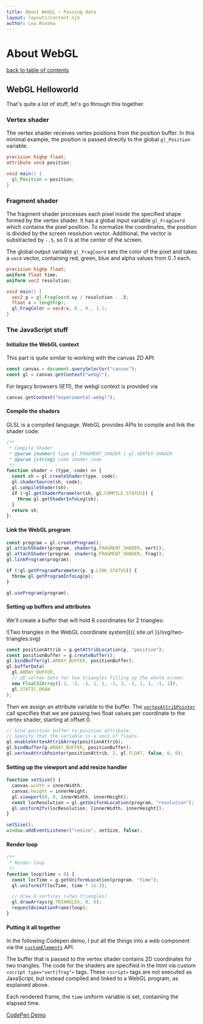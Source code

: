 ```yaml
---
title: About WebGL – Passing data
layout: layouts/content.njk
author: Lea Rosema
---
```


# About WebGL

[back to table of contents](../)

## WebGL Helloworld

That's quite a lot of stuff, let's go through this together.

### Vertex shader

The vertex shader receives vertex positions from the position buffer. In this minimal example, the position is passed directly to
the global `gl_Position` variable.

```glsl
precision highp float;
attribute vec4 position;

void main() {
  gl_Position = position;
}
```

### Fragment shader

The fragment shader processes each pixel inside the specified shape formed by the vertex shader. It has a global input variable `gl_FragCoord` which contains the pixel position. To normalize the coordinates, the position is divided by the screen resolution vector.
Additional, the vector is substracted by `-.5`, so 0 is at the center of the screen.

The global output variable `gl_FragCoord` sets the color of the pixel and takes a `vec4` vector, containing red,
green, blue and alpha values from 0..1 each.

```glsl
precision highp float;
uniform float time;
uniform vec2 resolution;

void main() {
  vec2 p = gl_FragCoord.xy / resolution - .5;
  float x = length(p);
  gl_FragColor = vec4(x, 0., 0., 1.);
}
```

### The JavaScript stuff

#### Initialize the WebGL context

This part is quite similar to working with the canvas 2D API:

```js
const canvas = document.querySelector("canvas");
const gl = canvas.getContext("webgl");
```

For legacy browsers (IE11), the webgl context is provided via

```js
canvas.getContext("experimental-webgl");
```

#### Compile the shaders

GLSL is a compiled language. WebGL provides APIs to compile and link the shader code:

```js
/**
 * Compile Shader
 * @param {number} type gl.FRAGMENT_SHADER | gl.VERTEX_SHADER
 * @param {string} code shader code
 */
function shader = (type, code) => {
  const sh = gl.createShader(type, code);
  gl.shaderSource(sh, code);
  gl.compileShader(sh);
  if (!gl.getShaderParameter(sh, gl.COMPILE_STATUS)) {
    throw gl.getShaderInfoLog(sh);
  }
  return sh;
};
```

#### Link the WebGL program

```js
const program = gl.createProgram();
gl.attachShader(program, shader(g.FRAGMENT_SHADER, vert));
gl.attachShader(program, shader(g.FRAGMENT_SHADER, frag));
gl.linkProgram(program);

if (!gl.getProgramParameter(p, g.LINK_STATUS)) {
  throw gl.getProgramInfoLog(p);
}

gl.useProgram(program);
```

#### Setting up buffers and attributes

We'll create a buffer that will hold 6 coordinates for 2 triangles:

![Two triangles in the WebGL coordinate system]({{ site.url }}/svg/two-triangles.svg)

```js
const positionAttrib = g.getAttribLocation(p, "position");
const positionBuffer = g.createBuffer();
gl.bindBuffer(gl.ARRAY_BUFFER, positionBuffer);
gl.bufferData(
  gl.ARRAY_BUFFER,
  // 2D vertex data for two triangles filling up the whole screen
  new Float32Array([-1, -1, -1, 1, 1, -1, 1, -1, 1, 1, -1, 1]),
  gl.STATIC_DRAW
);
```

Then we assign an attribute variable to the buffer.
The [`vertexAttribPointer`](https://developer.mozilla.org/en-US/docs/Web/API/WebGLRenderingContext/vertexAttribPointer) call specifies that we are passing two float
values per coordinate to the vertex shader, starting at offset 0.

```js
// bind position buffer to position attribute.
// Specify that the variable is a vec2 of floats.
gl.enableVertexAttribArray(positionAttrib);
gl.bindBuffer(g.ARRAY_BUFFER, positionBuffer);
gl.vertexAttribPointer(positionAttrib, 2, gl.FLOAT, false, 0, 0);
```

#### Setting up the viewport and add resize handler

```js
function setSize() {
  canvas.width = innerWidth;
  canvas.height = innerHeight;
  gl.viewport(0, 0, innerWidth, innerHeight);
  const locResolution = gl.getUniformLocation(program, "resolution");
  gl.uniform2fv(locResolution, [innerWidth, innerHeight]);
}

setSize();
window.addEventListener("resize", setSize, false);
```

#### Render loop

```js
/**
 * Render loop
 */
function loop(time = 0) {
  const locTime = g.getUniformLocation(program, "time");
  gl.uniform1f(locTime, time * 1e-3);

  // draw 6 vertices (=two triangles)
  gl.drawArrays(g.TRIANGLES, 0, 6);
  requestAnimationFrame(loop);
}
```

#### Putting it all together

In the following Codepen demo, I put all the things into a web component via the [`customElements`](https://developer.mozilla.org/en-US/docs/Web/API/Window/customElements) API.

The buffer that is passed to the vertex shader contains 2D coordinates for two triangles.
The code for the shaders are specified in the html via custom `<script type="vert|frag">` tags.
These `<script>` tags are not executed as JavaScript, but instead compiled and linked to a
WebGL program, as explained above.

Each rendered frame, the `time` uniform variable is set, containing the elapsed time.

[CodePen Demo](https://codepen.io/terabaud/pen/vYKKPew)
